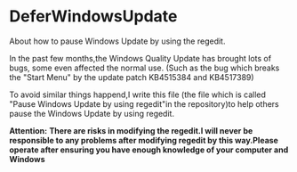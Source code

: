 # DeferWindowsUpdate
About how to pause Windows Update by using the regedit.

In the past few months,the Windows Quality Update has brought lots of bugs, some even affected the normal use.
(Such as the bug which breaks the "Start Menu" by the update patch KB4515384 and KB4517389)

To avoid similar things happend,I write this file (the file which is called "Pause Windows Update by using regedit"in the repository)to help others pause the Windows Update by using regedit.

**Attention:**
**There are risks in modifying the regedit.I will never be responsible to any problems after modifying regedit by this way.Please operate after ensuring you have enough knowledge of your computer and Windows**
